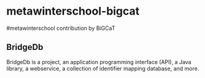 # metawinterschool-bigcat
#metawinterschool contribution by BiGCaT

## BridgeDb

BridgeDb is a project, an application programming interface (API), a Java library, a webservice,
a collection of identifier mapping database, and more.
